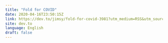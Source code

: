 ```yaml
---
title: "Fold for COVID"
date: 2020-04-16T23:50:15Z
link: https://dev.to/jimsy/fold-for-covid-3981?utm_medium=RSS&utm_source=news.12bit.vn
site: dev.to
language: English
draft: false
---
```

